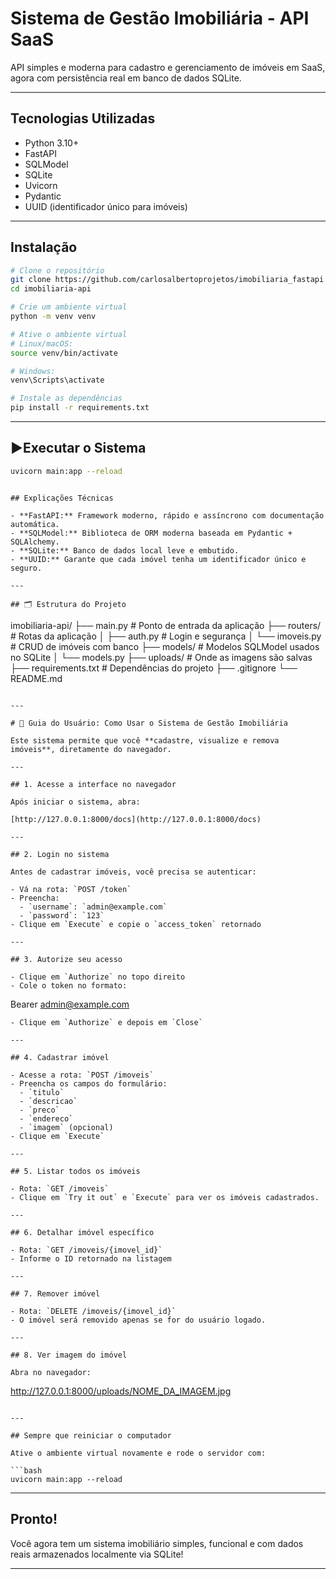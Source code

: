# Sistema de Gestão Imobiliária - API SaaS

API simples e moderna para cadastro e gerenciamento de imóveis em SaaS, agora com persistência real em banco de dados SQLite.

---

## Tecnologias Utilizadas

- Python 3.10+
- FastAPI
- SQLModel
- SQLite
- Uvicorn
- Pydantic
- UUID (identificador único para imóveis)

---

## Instalação

```bash
# Clone o repositório
git clone https://github.com/carlosalbertoprojetos/imobiliaria_fastapi
cd imobiliaria-api

# Crie um ambiente virtual
python -m venv venv

# Ative o ambiente virtual
# Linux/macOS:
source venv/bin/activate

# Windows:
venv\Scripts\activate

# Instale as dependências
pip install -r requirements.txt
```

---

## ▶Executar o Sistema

```bash
uvicorn main:app --reload
```

```

## Explicações Técnicas

- **FastAPI:** Framework moderno, rápido e assíncrono com documentação automática.
- **SQLModel:** Biblioteca de ORM moderna baseada em Pydantic + SQLAlchemy.
- **SQLite:** Banco de dados local leve e embutido.
- **UUID:** Garante que cada imóvel tenha um identificador único e seguro.

---

## 🗂 Estrutura do Projeto

```
imobiliaria-api/
├── main.py                 # Ponto de entrada da aplicação
├── routers/                # Rotas da aplicação
│   ├── auth.py             # Login e segurança
│   └── imoveis.py          # CRUD de imóveis com banco
├── models/                 # Modelos SQLModel usados no SQLite
│   └── models.py
├── uploads/                # Onde as imagens são salvas
├── requirements.txt        # Dependências do projeto
├── .gitignore
└── README.md
```

---

# 👤 Guia do Usuário: Como Usar o Sistema de Gestão Imobiliária

Este sistema permite que você **cadastre, visualize e remova imóveis**, diretamente do navegador.

---

## 1. Acesse a interface no navegador

Após iniciar o sistema, abra:

[http://127.0.0.1:8000/docs](http://127.0.0.1:8000/docs)

---

## 2. Login no sistema

Antes de cadastrar imóveis, você precisa se autenticar:

- Vá na rota: `POST /token`
- Preencha:
  - `username`: `admin@example.com`
  - `password`: `123`
- Clique em `Execute` e copie o `access_token` retornado

---

## 3. Autorize seu acesso

- Clique em `Authorize` no topo direito
- Cole o token no formato:
```
Bearer admin@example.com
```
- Clique em `Authorize` e depois em `Close`

---

## 4. Cadastrar imóvel

- Acesse a rota: `POST /imoveis`
- Preencha os campos do formulário:
  - `titulo`
  - `descricao`
  - `preco`
  - `endereco`
  - `imagem` (opcional)
- Clique em `Execute`

---

## 5. Listar todos os imóveis

- Rota: `GET /imoveis`
- Clique em `Try it out` e `Execute` para ver os imóveis cadastrados.

---

## 6. Detalhar imóvel específico

- Rota: `GET /imoveis/{imovel_id}`
- Informe o ID retornado na listagem

---

## 7. Remover imóvel

- Rota: `DELETE /imoveis/{imovel_id}`
- O imóvel será removido apenas se for do usuário logado.

---

## 8. Ver imagem do imóvel

Abra no navegador:

```
http://127.0.0.1:8000/uploads/NOME_DA_IMAGEM.jpg
```

---

## Sempre que reiniciar o computador

Ative o ambiente virtual novamente e rode o servidor com:

```bash
uvicorn main:app --reload
```

---

## Pronto!

Você agora tem um sistema imobiliário simples, funcional e com dados reais armazenados localmente via SQLite!

---
